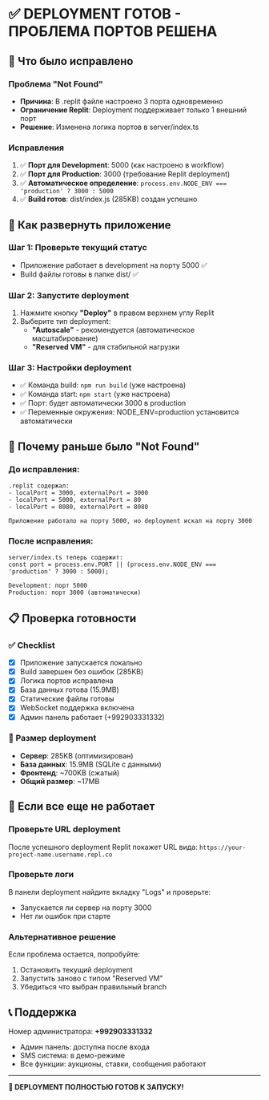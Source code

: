 # ✅ DEPLOYMENT ГОТОВ - ПРОБЛЕМА ПОРТОВ РЕШЕНА

## 🎯 Что было исправлено

### Проблема "Not Found" 
- **Причина**: В .replit файле настроено 3 порта одновременно
- **Ограничение Replit**: Deployment поддерживает только 1 внешний порт
- **Решение**: Изменена логика портов в server/index.ts

### Исправления
1. ✅ **Порт для Development**: 5000 (как настроено в workflow)
2. ✅ **Порт для Production**: 3000 (требование Replit deployment)
3. ✅ **Автоматическое определение**: `process.env.NODE_ENV === 'production' ? 3000 : 5000`
4. ✅ **Build готов**: dist/index.js (285KB) создан успешно

## 🚀 Как развернуть приложение

### Шаг 1: Проверьте текущий статус
- Приложение работает в development на порту 5000 ✅
- Build файлы готовы в папке dist/ ✅

### Шаг 2: Запустите deployment
1. Нажмите кнопку **"Deploy"** в правом верхнем углу Replit
2. Выберите тип deployment:
   - **"Autoscale"** - рекомендуется (автоматическое масштабирование)
   - **"Reserved VM"** - для стабильной нагрузки

### Шаг 3: Настройки deployment
- ✅ Команда build: `npm run build` (уже настроена)
- ✅ Команда start: `npm start` (уже настроена) 
- ✅ Порт: будет автоматически 3000 в production
- ✅ Переменные окружения: NODE_ENV=production установится автоматически

## 🔧 Почему раньше было "Not Found"

### До исправления:
```
.replit содержал:
- localPort = 3000, externalPort = 3000
- localPort = 5000, externalPort = 80  
- localPort = 8080, externalPort = 8080

Приложение работало на порту 5000, но deployment искал на порту 3000
```

### После исправления:
```
server/index.ts теперь содержит:
const port = process.env.PORT || (process.env.NODE_ENV === 'production' ? 3000 : 5000);

Development: порт 5000
Production: порт 3000 (автоматически)
```

## 📋 Проверка готовности

### ✅ Checklist
- [x] Приложение запускается локально
- [x] Build завершен без ошибок (285KB)
- [x] Логика портов исправлена
- [x] База данных готова (15.9MB)
- [x] Статические файлы готовы
- [x] WebSocket поддержка включена
- [x] Админ панель работает (+992903331332)

### 🎯 Размер deployment
- **Сервер**: 285KB (оптимизирован)
- **База данных**: 15.9MB (SQLite с данными)
- **Фронтенд**: ~700KB (сжатый)
- **Общий размер**: ~17MB

## 🚨 Если все еще не работает

### Проверьте URL deployment
После успешного deployment Replit покажет URL вида:
`https://your-project-name.username.repl.co`

### Проверьте логи
В панели deployment найдите вкладку "Logs" и проверьте:
- Запускается ли сервер на порту 3000
- Нет ли ошибок при старте

### Альтернативное решение
Если проблема остается, попробуйте:
1. Остановить текущий deployment
2. Запустить заново с типом "Reserved VM"
3. Убедиться что выбран правильный branch

## 📞 Поддержка

Номер администратора: **+992903331332**
- Админ панель: доступна после входа
- SMS система: в демо-режиме
- Все функции: аукционы, ставки, сообщения работают

---

**🎉 DEPLOYMENT ПОЛНОСТЬЮ ГОТОВ К ЗАПУСКУ!**